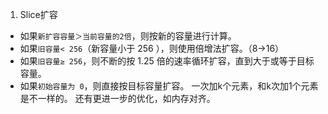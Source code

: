 1. Slice扩容
-   如果`新扩容容量＞当前容量的2倍`，则按新的容量进行计算。
-   如果`旧容量< 256`（新容量小于 256 ），则使用倍增法扩容。（8->16）
-   如果`旧容量≥ 256`，则不断的按 1.25 倍的速率循环扩容，直到大于或等于目标容量。
-   如果`初始容量为 0`，则直接按目标容量扩容。
一次加k个元素，和k次加1个元素是不一样的。
还有更进一步的优化，如内存对齐。